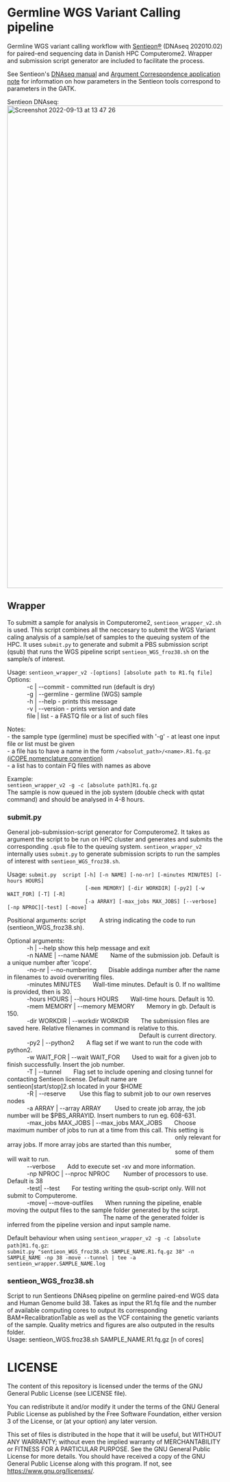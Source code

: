 # Germline WGS Variant Calling pipeline
Germline WGS variant calling workflow with [Sentieon®](https://www.sentieon.com) (DNAseq 202010.02) for paired-end sequencing data in Danish HPC Computerome2. Wrapper and submission script generator are included to facilitate the process.
   
See Sentieon's [DNAseq manual](https://support.sentieon.com/versions/202010.02/manual/DNAseq_usage/dnaseq/) and [Argument Correspondence application note](https://support.sentieon.com/appnotes/arguments/) for information on how parameters in the Sentieon tools correspond to parameters in the GATK.

 Sentieon DNAseq: 
<img width="1127" alt="Screenshot 2022-09-13 at 13 47 26" src="https://user-images.githubusercontent.com/53432540/189893139-44809ab0-be04-4548-a9ed-9dc5c4c7970d.png">


  
## Wrapper    
To submitt a sample for analysis in Computerome2, `sentieon_wrapper_v2.sh` is used. This script combines all the neccesary to submit the WGS Variant caling analysis of a sample/set of samples to the queuing system of the HPC. It uses `submit.py` to generate and submit a PBS submission script (qsub) that runs the WGS pipeline script `sentieon_WGS_froz38.sh`  on the sample/s of interest.  
  
Usage: `sentieon_wrapper_v2 -[options] [absolute path to R1.fq file]`  
Options:  
&emsp;&emsp;&emsp;	-c | --commit		- committed run (default is dry)  
&emsp;&emsp;&emsp;	-g | --germline		- germline (WGS) sample  
&emsp;&emsp;&emsp;	-h | --help		- prints this message  
&emsp;&emsp;&emsp;	-v | --version		- prints version and date  
&emsp;&emsp;&emsp;	file | list		- a FASTQ file or a list of such files  

Notes:  
	- the sample type (germline) must be specified with  '-g' 
	- at least one input file or list must be given  
	- a file has to have a name in the form `/<absolut_path>/<name>.R1.fq.gz` [(iCOPE nomenclature convention)](https://docs.google.com/document/d/1V22gvaMExWaHE1wM-0cihxBygQk6KlK9hZWnRoFvh8Y/edit#heading=h.rq7vebkfu0au)  
	- a list has to contain FQ files with names as above  

Example:  
`sentieon_wrapper_v2 -g -c [absolute path]R1.fq.gz`  
The sample is now queued in the job system (double check with qstat command) and should be analysed in 4-8 hours.
    
### submit.py  
General job-submission-script generator for Computerome2. It takes as argument the script to be run on HPC cluster and generates and submits the corresponding `.qsub` file to the queuing system. `sentieon_wrapper_v2` internally uses `submit.py` to generate submission scripts to run the samples of interest with `sentieon_WGS_froz38.sh`.   

Usage: `submit.py  script [-h] [-n NAME] [-no-nr] [-minutes MINUTES] [-hours HOURS]`  
 &emsp;&emsp;&emsp;&emsp;&emsp;&emsp;&emsp;&emsp;&emsp;&emsp;&emsp;&emsp;&emsp;`[-mem MEMORY] [-dir WORKDIR] [-py2] [-w WAIT_FOR] [-T] [-R]`  
 &emsp;&emsp;&emsp;&emsp;&emsp;&emsp;&emsp;&emsp;&emsp;&emsp;&emsp;&emsp;&emsp;`[-a ARRAY] [-max_jobs MAX_JOBS] [--verbose] [-np NPROC][-test] [-move]`

Positional arguments: script &emsp;&emsp;A string indicating the code to run (sentieon_WGS_froz38.sh).

Optional arguments:  
&emsp;&emsp;&emsp;  -h | --help            show this help message and exit  
&emsp;&emsp;&emsp;  -n NAME | --name NAME&emsp;&emsp;Name of the submission job. Default is a unique number after 'icope'.  
&emsp;&emsp;&emsp;  -no-nr | --no-numbering&emsp;&emsp;Disable addinga number after the name in filenames to avoid overwriting files.  
&emsp;&emsp;&emsp;  -minutes MINUTES&emsp;&emsp;Wall-time minutes. Default is 0. If no walltime is provided, then is 30.  
&emsp;&emsp;&emsp;  -hours HOURS | --hours HOURS&emsp;&emsp;Wall-time hours. Default is 10.  
&emsp;&emsp;&emsp;  -mem MEMORY | --memory MEMORY&emsp;&emsp;Memory in gb. Default is 150.  
&emsp;&emsp;&emsp;  -dir WORKDIR | --workdir WORKDIR&emsp;&emsp;The submission files are saved here. Relative filenames in command is relative to this. &emsp;&emsp;&emsp;&emsp;&emsp;&emsp;&emsp;&emsp;&emsp;&emsp;&emsp;&emsp;&emsp;&emsp;&emsp;&emsp;&emsp;&emsp;&emsp;&emsp;&emsp;&emsp;Default is current directory.  
&emsp;&emsp;&emsp;  -py2 | --python2&emsp;&emsp;A flag set if we want to run the code with python2.  
&emsp;&emsp;&emsp;  -w WAIT_FOR | --wait WAIT_FOR&emsp;&emsp;Used to wait for a given job to finish successfully. Insert the job number.  
&emsp;&emsp;&emsp;  -T | --tunnel&emsp;&emsp;Flag set to include opening and closing tunnel for contacting Sentieon license. Default name are &emsp;&emsp;&emsp;&emsp;&emsp;&emsp;&emsp;&emsp;&emsp;&emsp;&emsp;sentieon[start/stop]2.sh located in your $HOME  
&emsp;&emsp;&emsp;  -R | --reserve &emsp;&emsp;Use this flag to submit job to our own reserves nodes  
&emsp;&emsp;&emsp;  -a ARRAY | --array ARRAY&emsp;&emsp; Used to create job array, the job number will be $PBS_ARRAYID. Insert numbers to run eg. 608-631.  
&emsp;&emsp;&emsp;  -max_jobs MAX_JOBS | --max_jobs MAX_JOBS&emsp;&emsp;Choose maximum number of jobs to run at a time from this call. This setting is &emsp;&emsp;&emsp;&emsp;&emsp;&emsp;&emsp;&emsp;&emsp;&emsp;&emsp;&emsp;&emsp;&emsp;&emsp;&emsp;&emsp;&emsp;&emsp;&emsp;&emsp;&emsp;&emsp;&emsp;&emsp;&emsp;&emsp;&emsp;only relevant for array jobs. If more array jobs are started than this number, &emsp;&emsp;&emsp;&emsp;&emsp;&emsp;&emsp;&emsp;&emsp;&emsp;&emsp;&emsp;&emsp;&emsp;&emsp;&emsp;&emsp;&emsp;&emsp;&emsp;&emsp;&emsp;&emsp;&emsp;&emsp;&emsp;&emsp;&emsp;some of them will wait to run.  
&emsp;&emsp;&emsp;  --verbose&emsp;&emsp;Add to execute set -xv and more information.  
&emsp;&emsp;&emsp;  -np NPROC | --nproc NPROC &emsp;&emsp;Number of processors to use. Default is 38  
&emsp;&emsp;&emsp;  -test| --test&emsp;&emsp;For testing writing the qsub-script only. Will not submit to Computerome.  
&emsp;&emsp;&emsp;  -move| --move-outfiles&emsp;&emsp;When running the pipeline, enable moving the output files to the sample folder generated by the scirpt. &emsp;&emsp;&emsp;&emsp;&emsp;&emsp;&emsp;&emsp;&emsp;&emsp;&emsp;&emsp;&emsp;&emsp;&emsp;&emsp;The name of the generated folder is inferred from the pipeline version and input sample name.  
                        
                        
 Default behaviour when using `sentieon_wrapper_v2 -g -c [absolute path]R1.fq.gz`:  
`submit.py "sentieon_WGS_froz38.sh SAMPLE_NAME.R1.fq.gz 38" -n SAMPLE_NAME -np 38 -move --tunnel | tee -a sentieon_wrapper.SAMPLE_NAME.log`  

### sentieon_WGS_froz38.sh  
Script to run Sentieons DNAseq pipeline on germline paired-end WGS data and Human Genome build 38. Takes as input the R1.fq file and the number of available computing cores to output its corresponding BAM+RecalibrationTable as well as the VCF containing the genetic variants of the sample. Quality metrics and figures are also outputed in the results folder.       
Usage: sentieon_WGS.froz38.sh SAMPLE_NAME.R1.fq.gz [n of cores]  
 
# LICENSE
The content of this repository is licensed under the terms of the GNU General 
Public License (see LICENSE file). 

You can redistribute it and/or modify it under the terms of the GNU General
Public License as published by the Free Software Foundation, either version 3
of the License, or (at your option) any later version.
    
This set of files is distributed in the hope that it will be useful,
but WITHOUT ANY WARRANTY; without even the implied warranty of
MERCHANTABILITY or FITNESS FOR A PARTICULAR PURPOSE. See the
GNU General Public License for more details.
You should have received a copy of the GNU General Public License
along with this program.  If not, see <https://www.gnu.org/licenses/>.
